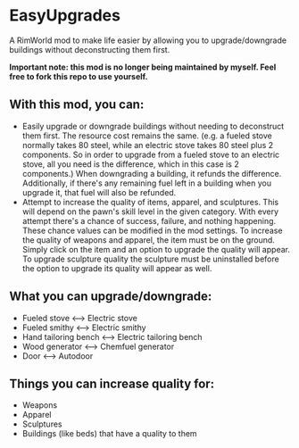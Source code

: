 # EasyUpgrades
A RimWorld mod to make life easier by allowing you to upgrade/downgrade buildings without deconstructing them first.

**Important note: this mod is no longer being maintained by myself. Feel free to fork this repo to use yourself.**

## With this mod, you can:
* Easily upgrade or downgrade buildings without needing to deconstruct them first. The resource cost remains the same. (e.g. a fueled stove normally takes 80 steel, while an electric stove takes 80 steel plus 2 components. So in order to upgrade from a fueled stove to an electric stove, all you need is the difference, which in this case is 2 components.) When downgrading a building, it refunds the difference. Additionally, if there's any remaining fuel left in a building when you upgrade it, that fuel will also be refunded.
* Attempt to increase the quality of items, apparel, and sculptures. This will depend on the pawn's skill level in the given category. With every attempt there's a chance of success, failure, and nothing happening. These chance values can be modified in the mod settings. To increase the quality of weapons and apparel, the item must be on the ground. Simply click on the item and an option to upgrade the quality will appear. To upgrade sculpture quality the sculpture must be uninstalled before the option to upgrade its quality will appear as well.

## What you can upgrade/downgrade:
* Fueled stove <--> Electric stove
* Fueled smithy <--> Electric smithy
* Hand tailoring bench <--> Electric tailoring bench
* Wood generator <--> Chemfuel generator
* Door <--> Autodoor

## Things you can increase quality for:
* Weapons
* Apparel
* Sculptures
* Buildings (like beds) that have a quality to them
